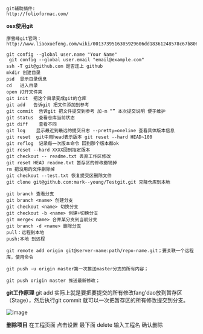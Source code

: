 
```
git辅助插件:
http://folioformac.com/
```
**osx使用git**

```
廖雪峰git官网：
http://www.liaoxuefeng.com/wiki/0013739516305929606dd18361248578c67b8067c8c017b000/0013744142037508cf42e51debf49668810645e02887691000

git config --global user.name "Your Name"
 git config --global user.email "email@example.com"
ssh -T git@github.com 是否连上 github
mkdir 创建目录
psd  显示目录信息
cd   进入目录
open 打开文件夹
git init  把这个目录变成git的仓库
git add   告诉git 把文件添加到参考
git commit  告诉git 把文件提交到参考 加-m “” 本次提交说明 便于维护
git status  查看仓库当前状态
git diff    查看不同 
git log    显示最近到最远的提交日志 --pretty=oneline 查看具体版本信息
git reset  git中用head表示版本 git reset --hard HEAD~100 
git reflog  记录每一次版本命令 回到那个版本都ok
git reset --hard XXXX回到指定版本
git checkout -- readme.txt 丢弃工作区修改
git reset HEAD readme.txt 暂存区的修改撤销掉
rm 把没用的文件删除掉
git checkout --test.txt 恢复提交区删除文件
git clone git@github.com:mark--young/Testgit.git 克隆仓库到本地

git branch 查看分支
git branch <name> 创建分支
git checkout <name> 切换分支
git checkout -b <name> 创建+切换分支
git merge< name> 合并某分支到当前分支
git branch -d <name> 删除分支
pull：远程到本地
push:本地 到远程

git remote add origin git@server-name:path/repo-name.git；要关联一个远程库，使用命令

git push -u origin master第一次推送master分支的所有内容；

git push origin master 推送最新修改；

```
**git工作原理**
git add 实际上就是要把要提交的所有修改fang'dao放到暂存区（Stage），然后执行git commit 就可以一次把暂存区的所有修改提交到分支。


![image](http://note.youdao.com/yws/public/resource/f2b6bcbdc61af782b9239e4a1f8f902e/10CF5ACAD182461AA31D0FE0C90A1BFE)



**删除项目**
在工程页面 点击设置  最下面 delete  输入工程名 确认删除